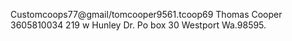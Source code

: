 Customcoops77@gmail/tomcooper9561.tcoop69
Thomas Cooper 3605810034 219 w Hunley Dr. Po box 30 Westport Wa.98595.
